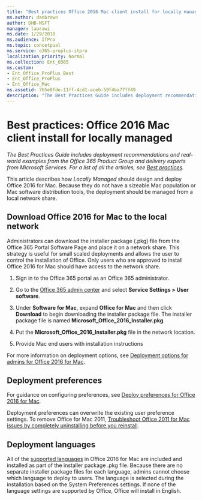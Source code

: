 ```yaml
---
title: "Best practices Office 2016 Mac client install for locally managed"
ms.author: danbrown
author: DHB-MSFT
manager: laurawi
ms.date: 1/29/2018
ms.audience: ITPro
ms.topic: concetpual
ms.service: o365-proplus-itpro
localization_priority: Normal
ms.collection: Ent_O365
ms.custom:
- Ent_Office_ProPlus_Best
- Ent_Office_ProPlus
- Ent_Office_Mac
ms.assetid: 7b5e0fde-11ff-4cd1-aceb-59f4ba77ff49
description: "The Best Practices Guide includes deployment recommendations and real-world examples from the Office 365 Product Group and delivery experts from Microsoft Services. For a list of all the articles, see Best practices."
---
```


# Best practices: Office 2016 Mac client install for locally managed

 *The Best Practices Guide includes deployment recommendations and real-world examples from the Office 365 Product Group and delivery experts from Microsoft Services. For a list of all the articles, see [Best practices](best-practices.md).* 
  
This article describes how  *Locally Managed*  should design and deploy Office 2016 for Mac. Because they do not have a sizeable Mac population or Mac software distribution tools, the deployment should be managed from a local network share.
  
## Download Office 2016 for Mac to the local network

Administrators can download the installer package (.pkg) file from the Office 365 Portal Software Page and place it on a network share. This strategy is useful for small scaled deployments and allows the user to control the installation of Office. Only users who are approved to install Office 2016 for Mac should have access to the network share.
  
1. Sign in to the Office 365 portal as an Office 365 administrator.
    
2. Go to the [Office 365 admin center](https://support.office.com/article/758befc4-0888-4009-9f14-0d147402fd23) and select **Service Settings > User software**. 
    
3. Under **Software for Mac**, expand **Office for Mac** and then click **Download** to begin downloading the installer package file. The installer package file is named **Microsoft_Office_2016_Installer.pkg**.
    
4. Put the **Microsoft_Office_2016_Installer.pkg** file in the network location.
    
5. Provide Mac end users with installation instructions
    
For more information on deployment options, see [Deployment options for admins for Office 2016 for Mac](../mac/deployment-options-for-office-for-mac.md). 
  
## Deployment preferences

For guidance on configuring preferences, see [Deploy preferences for Office 2016 for Mac](../mac/deploy-preferences-for-office-for-mac.md).
  
Deployment preferences can overwrite the existing user preference settings. To remove Office for Mac 2011, [Troubleshoot Office 2011 for Mac issues by completely uninstalling before you reinstall](https://support.office.com/article/ba8d8d13-0015-4eea-b60b-7719c2cedd17).

## Deployment languages

All of the [supported languages](https://support.office.com/article/26d30382-9fba-45dd-bf55-02ab03e2a7ec?#ID0EAABAAA=Mac) in Office 2016 for Mac are included and installed as part of the installer package .pkg file. Because there are no separate installer package files for each language, admins cannot choose which language to deploy to users. The language is selected during the installation based on the System Preferences settings. If none of the language settings are supported by Office, Office will install in English.
  

